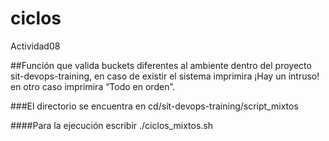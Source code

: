 # ciclos

Actividad08

##Función que valida buckets diferentes al ambiente dentro del proyecto sit-devops-training, en caso de existir el sistema imprimira ¡Hay un intruso! en otro caso imprimira “Todo en orden”.

###El directorio se encuentra en cd/sit-devops-training/script_mixtos

####Para la ejecución escribir ./ciclos_mixtos.sh

